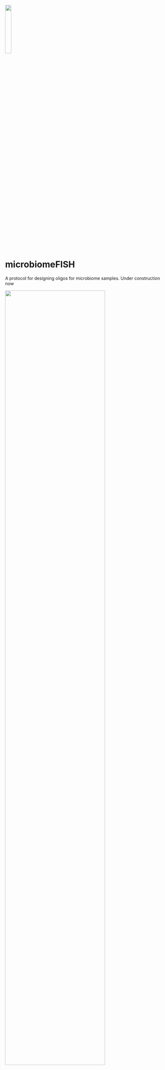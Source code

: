 <p align="left"><img width=20%% src="https://github.com/BokaiZhu/microbiomeFISH/blob/master/media/microbiome_fish.png"></p>

# microbiomeFISH
A protocol for designing oligos for microbiome samples. Under construction now
<p align="left"><img width=80%% src="https://github.com/BokaiZhu/microbiomeFISH/blob/master/media/place-holder.png"></p>

## Table of content

- [Preparation](#preparation)
    - [ARB install](#ARB-installation)
    - [Sequence pool database](#Sequence-pool-database)
    - [microbiomeFISH install](#R-package-and-dependencies)
- [Probe designing showcase](#probe-designing-showcase)
    - [Part 1 arb](#part-1-arb)
    - [Part 2 R](#part-2-r)
    - [Part 3 Optional multiple probe design](#part-3-optional-multiple-probe-design)
- [F&Q](#f&q)    

## Preparation

Several softwares/datafiles are required for this protocol:
1. **ARB** for initial probe design
2. The curated **human intestinal 16s rRNA pool** files, this is the probe designing pool 
3. **R**, **OligoArrayAux** and **microbiomeFISH** r package for downstream probe screening, modeifeied from [DECIPHER](http://www2.decipher.codes/)

### ARB installation and setup

[The ARB software](http://http://www.arb-home.de/) is a graphically oriented package comprising various tools for sequence database handling and data analysis. We will use this software for intial targeting sequece identification. The installation files can be [downloaded](http://www.arb-home.de/downloads.html). The detailed guidance can be found [here](http://download.arb-home.de/release/latest/arb_README.txt). For Mac users, it is suggested to use Macport to easily install ARB.

If you are experience trouble installing arb in windows, refer to the **F&Q** section

After successfuly installing ARB, you should be able to fire it up in terminal by typing arb:

<p align="center"><img width=70%% src="https://github.com/BokaiZhu/microbiomeFISH/blob/master/media/arb_start.gif"></p>

### Sequence Pool Database

These files are the curated sequence pool containing 12,932 near full length 16s rRNA sequences, assigned with taxonomy information. The detailed process of producing these files can be found in the [paper]().

[Here](https://github.com/BokaiZhu/microbiomeFISH/tree/master/data) we have 6 files in the data folder, each with the same sequence pool fasta file, but header contains the assigned taxonomy information at each phylogeny level. You can download the fasta files and use them as inputs for probe design.


### R package and dependencies

[R](https://www.r-project.org/) is a prerequiste for this part (not too surprising). You can install the microbiomeFISH r package in R by:

```R
install.packages("devtools") # if you have not installed "devtools" package yet
install.packages("BiocManager") # if you have not installed bioconductor yet
devtools::install_github("BokaiZhu/microbiomeFISH",auth_token="230b203a38ae97ff5187cb24ba75205dce2e27d5", repos=BiocManager::repositories(),force = TRUE)
```

This r package also requires **OligoArrayAux** to calculate the secondary structure of the probes. [Download](http://mfold.rna.albany.edu/?q=DINAMelt/OligoArrayAux) and install the software. 

For people installing from source (.tar.bz2/.tar.gz files), here is a brief tutorial:

```sh
### in your bash terminal :
### uncompress the oligoarryaux
tar xzf oligoarrayaux-3.8.tar.gz 
### or: tar oligoarrayaux-3.8.tar.bz2
```
Then move to the uncompressed directory.
```sh
### in your bash terminal :
cd /Path/to/oligoarrayaux-3.8/
```
Then compile the source code:
```sh
### in your bash terminal :
make
```

If you are compiling on a **server**, or compiling on windows-loaded-ubuntu, try something like this instead ($HOME should be your home directory):
```sh
### in your bash terminal :
/.configure --prefix=$HOME
make
make install
```
Finally, add the path to oligoauxarray to your system files ```~/.bashrc``` or ```~/.bash_profile```:
```sh
### wait for yh's code to check
export PATH=$PATH:/Path/To/Jellyfish/jellyfish-2.2.6
```

Test if the software is installed correctly by runing the code in r :

```R
### in R
system("hybrid-min -V") # calling the hybrid-min function in r

# or when you are using R on a windows system:
system("bash something hybrid-min -V") # calling the hybrid-min function in r
```
it should give something like:
```
### result in R console
hybrid-min (OligoArrayAux) 3.8
By Nicholas R. Markham and Michael Zuker
Copyright (C) 2006
Rensselaer Polytechnic Institute
Troy, NY 12810-3590 USA
```

If you are using Rstudio on a server, you need to tell R to use the local user's path too:
```R
### in R
Sys.setenv(PATH=paste(Sys.getenv("PATH"), "/home/user/bin", sep=":"))
```
Now should be able to call oligoarrayaux in R on a server.



## Probe designing showcase

### Part 1 arb
Here we will showcase a probe designing scenario, where we want to design a probe that targets the genus **Staphylococcus** in the context of human microbiome containing samples. We can input the **Genus.fasta** file into ARB:

<p align="center"><img width=40%% src="https://github.com/BokaiZhu/microbiomeFISH/blob/master/media/input_arb.png"></p>

We will use the 'found ID' during the input popup. Then will build the arb server with the option under **Probes** -> **PT_Server_admin**. It should be relatively fast. Once the server is build we can start to design the probes. Search for all the sequence names Staphylococcus, select them by **mark listed and unmark rest**:
<p align="center"><img width=100%% src="https://github.com/BokaiZhu/microbiomeFISH/blob/master/media/search_staph.png"></p>

We have 18 sequences in the sequence pool assigned to the genuse Staphylococcus. Let ARB find signature sequence that covers this 18 sequences at the same time does not cover out-group bacteria sequences. Design by option under **Probes** -> **Design Probes**. 

Here we will let ARB find candidate sequences that cover > 85% of the Staphylococcus sequences, and hitting 0 sequences outside of the group. 

<p align="center"><img width=50%% src="https://github.com/BokaiZhu/microbiomeFISH/blob/master/media/arb_design.png"></p>

Hit **Go** , save the resulting .prb file and we are ready for the next step.

In some other cases you might want to tolerate a few outgroup hitting, as some outgroup sequence might belong to the target group but not assigned to that taxonomy with enough confident, discussed in the [paper](https://unix.stackexchange.com/questions/26047/how-to-correctly-add-a-path-to-path), or simply one single probe is naturally incabable to cover some target groups without outgroup hitting. We will discuss more in the optional section.

### Part 2 R

Now you can load your saved .prb file into r for downstream analysis by:
```R
Library(microbiomeFISH)
staph <- read_arb("/directory/to/.prb") # read and format arb output
view(staph)
```
<p align="center"><img width=90%% src="https://github.com/BokaiZhu/microbiomeFISH/blob/master/media/r_input_arnb.png"></p>
From left to right the columns are: candidate target sequence, length of target, region of the target, start site (Ecoli position), in-group sequence coverage, out-group hit (perfect match), out-group hit (+ 0.3 C), out-group hit (+ 0.6 C) and the corresponding candidate probe sequence.

Then we will filter the candidate probes. Here we will perform the hybridization as the protocol described in the [paper](http:), therefore the input of the function will be 35% formamide, 46C hybridization, with 0.39Molar sodium (2 x SSCT). 

We will select the candidate probes with ΔGo2 > -1.5 kcal/mol (Good secondary structure described by [mathFISH](http://mathfish.cee.wisc.edu/helpdocuments.html#deltaG2%20series)), [predicted hybridization effieciency](https://aem.asm.org/content/80/16/5124)  > 85%. You can also select probes with the conventional Tm (at the supplied experiment condition) provided in the table.

```R
# only test the ones with 100% coverage, since we have plenty of them
high_coverage <- subset(staph,staph$cover==18) 
filtered <- probeFilter(high_coverage,35,46,0.39) # at the very harsh condidtion
probes <- subset(filtered,filtered$secondary>-1.5 & filtered$Hybeff>0.85)
View(probes)
```
<p align="center"><img width=120%% src="https://github.com/BokaiZhu/microbiomeFISH/blob/master/media/filtered.png"></p>

Here we can see the table has three new columns added to the end : secondary, the ΔGo2 value; Hybeff, the predicted hybridization effieciency; and the Conventional Tm. The filtered probes we got here are bascially different variations of the same location. You can order the probes directly for testing, or you can also use the secondary system ([in method](somelink to paper secondary part)) to test more probes (as we would expect not all probes will work perfectly in the actual experimental validation).

### Part 3 Optional multiple probe design

We have briefly mentioned before, that in some cases, single probe does not provide the desired coverage and specificity. For example, we want to design a probe targeting the class **Gammaproteobacteria**, with Coverage **> 80%** of the sequences and less than **10 hits** outside of the target group. After screening the candidate probes based on our experiment condition (2 x SSCT, 35% formamide, 46C):

```R
gammaproteobacteria=read_arb("~/paper/Num1/code_related/microbiomeFISH/data/gamma_10_80_1000.prb")
lowhit=subset(gammaproteobacteria,gammaproteobacteria$third<=10)
filtered=probeFilter(lowhit,35,46,0.39)
View(filtered)
```
We can see **none** of these probes will performe well in our setting, with the low hybridization efficiency and low Tm.

<p align="center"><img width=120%% src="https://github.com/BokaiZhu/microbiomeFISH/blob/master/media/gamma_80%25_result.png"></p>

How do we tackle this problem? We can combine multiple single probes, with each probe having lower-than-required coverage, together covering the desired numbers and providing the specificity. In the package we provided two functions to combine and test the coverage and specificity of 2 or 3 probe-combinations. Those steps require another stand-alone sowftware **Usearch**, an ultrafast blast tool. We also suggest this step to be performed on a server, since it could take time and space.

[Download](https://www.drive5.com/usearch/download.html) Usearch (can be used directly). The detailed guidence can be found [here](https://www.drive5.com/usearch/manual/install.html). Successful installment should give:

```R
## in your R console
system("~/directory/to/usearch/file/usearch6.0.98_i86linux32-or-something-like-that")

```

```zsh
usearch v11.0.667_i86linux32, 4.0Gb RAM (462Gb total), 40 cores
(C) Copyright 2013-18 Robert C. Edgar, all rights reserved.
https://drive5.com/usearch

License: bkzhu@stanford.edu
```

Once the Usearch is ready, we can use the ```Dual_optimization()``` and ```Trio_optimization()``` function in r.

Coming back to the gammaproteobacteria probe designing problem, with the strategy of combining single probes, we can let ARB start with lower coverage requirements. This time, we let ARB design probes >55% coverage and 10 out-group hits, instead of 80% and 10 we tried before.

```R
## in R

gammaproteobacteria=read_arb("~/paper/Num1/code_related/microbiomeFISH/data/gamma_10_55_1000.prb") # the 55-10 ARB results
lowhit=subset(gammaproteobacteria,gammaproteobacteria$third<=10) # less than 10 hits outgroup
filtered=probeFilter(lowhit,35,46,0.39) # filters conditions as before
candidate=subset(filtered,filtered$secondary>-2 & filtered$Hybeff>0.8) # filtered-out single probes

# then the combining and testing the probes
# the input include: the candidate table from previous step
# target group name
# number of combinations to try
# directory to usearch
# reference sequence pool file (here the class.fasta file)
dual_comb=Dual_optimization(candidate,target_group = "Gammaproteobacteria",
                            num_result=3000,
                            usearch_location="~/applications/usearch/usearch6.0.98_i86linux32",
                            reference_fasta = "~/paper/Num1/code_related/microbiomeFISH/data/Class.fasta")
```
 And the result produced by combining two probes:
 <p align="center"><img width=70%% src="https://github.com/BokaiZhu/microbiomeFISH/blob/master/media/pool_result.png"></p>

We can see by combing low coverage pools we can aquire probe sets that will **work well in our experimental conditions**, and at the same time with **coverage > 80% and optimal out-group hitting**. 

For other even more challenging target groups, as we have showed in the [paper]() by targeting the phylum **Firmicutes**, we used ARB to find probes covering **>30%** with desired out-group hitting, then used function ```Trio_optimization()``` to combine three probes together, achieving a **77%** coverage of the diverse Firmicutes.

### F&Q

**Q**: I'm having trouble installing arb in Windows.

**A**: 

**Q**: During target site selection in ARB, what parameters I should input?

**A**: Generally, depends on the biological question you want to ask. Usually a probe with 100% coverage and 0 outgroup hitting will be rare to find. Play with the parameters a few times until you feel comfotable about the result. Also, you should tolerate some out-group hitting sometimes. You can check the matching result in ARB, and if you see your Staphylococcus probe is hitting sequences annotated as "unknown_staphylococcus", it is advised to ignore these hitting.


